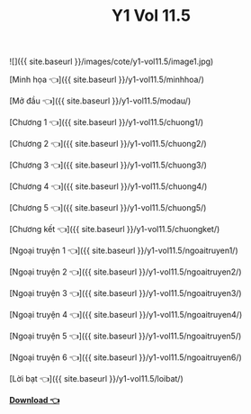 ﻿---
layout: post
title: Y1 Vol 11.5
---

![]({{ site.baseurl }}/images/cote/y1-vol11.5/image1.jpg)

[Minh họa 👈]({{ site.baseurl }}/y1-vol11.5/minhhoa/)

[Mở đầu 👈]({{ site.baseurl }}/y1-vol11.5/modau/)

[Chương 1 👈]({{ site.baseurl }}/y1-vol11.5/chuong1/)

[Chương 2 👈]({{ site.baseurl }}/y1-vol11.5/chuong2/)

[Chương 3 👈]({{ site.baseurl }}/y1-vol11.5/chuong3/)

[Chương 4 👈]({{ site.baseurl }}/y1-vol11.5/chuong4/)

[Chương 5 👈]({{ site.baseurl }}/y1-vol11.5/chuong5/)

[Chương kết 👈]({{ site.baseurl }}/y1-vol11.5/chuongket/)

[Ngoại truyện 1 👈]({{ site.baseurl }}/y1-vol11.5/ngoaitruyen1/)

[Ngoại truyện 2 👈]({{ site.baseurl }}/y1-vol11.5/ngoaitruyen2/)

[Ngoại truyện 3 👈]({{ site.baseurl }}/y1-vol11.5/ngoaitruyen3/)

[Ngoại truyện 4 👈]({{ site.baseurl }}/y1-vol11.5/ngoaitruyen4/)

[Ngoại truyện 5 👈]({{ site.baseurl }}/y1-vol11.5/ngoaitruyen5/)

[Ngoại truyện 6 👈]({{ site.baseurl }}/y1-vol11.5/ngoaitruyen6/)

[Lời bạt 👈]({{ site.baseurl }}/y1-vol11.5/loibat/)

[**Download 👈**](https://cote.ga/download/)